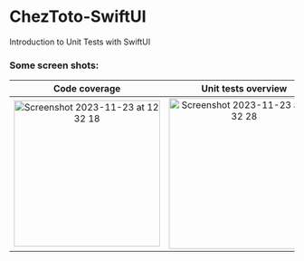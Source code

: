 # ChezToto-SwiftUI
Introduction to Unit Tests with SwiftUI

### Some screen shots:

| Code coverage        | Unit tests overview          |
:-------------------------:|:-------------------------:
| <img width="258" alt="Screenshot 2023-11-23 at 12 32 18" src="https://github.com/NatCanCode/UnitTests/assets/77299658/6d2c675f-2617-4227-a036-6d94382bdb51"> | <img width="266" alt="Screenshot 2023-11-23 at 12 32 28" src="https://github.com/NatCanCode/UnitTests/assets/77299658/a246a11c-7bdd-4606-99ba-c09862d488de"> |
